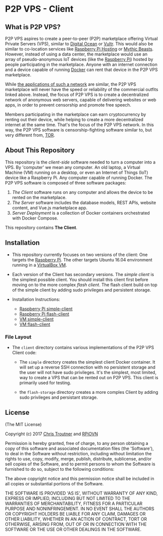 # P2P VPS - Client

## What is P2P VPS?
P2P VPS aspires to create a peer-to-peer (P2P) marketplace offering Virtual Private Servers (VPS), similar to
[Digital Ocean](http://digitalocean.com) or [Vultr](http://vultr.com). This would also be similar
to co-location services like [Raspberry Pi Hosting](https://raspberry-hosting.com/en) or
[Mythic Beasts](https://www.mythic-beasts.com/order/rpi).
However, instead of using a data center,
the marketplace would use an array of pseudo-anonymous IoT devices (like the [Raspberry Pi](https://www.raspberrypi.org/))
hosted by people participating in the marketplace. Anyone
with an internet connection and a device capable of running [Docker](https://www.docker.com/) can rent
that device in the P2P VPS marketplace.

While [the applications of such a network](https://raspberry-hosting.com/en/applications) are similar,
the P2P VPS marketplace will never have the speed or reliability of the commercial outfits linked above.
Instead, the focus of P2P VPS is to create a decentralized network of anonymous web servers,
capable of delivering websites or web apps, in order to prevent censorship and promote free speech.

Members participating in the marketplace can earn cryptocurrency by renting out their device, while
helping to create a more decentralized internet at the same time.
That's the focus of the P2P VPS network. In this way, the P2P VPS software is censorship-fighting
software similar to, but very different from, [TOR](https://www.torproject.org/).

## About This Repository
This repository is the *client-side* software needed to turn a computer into a VPS.
By 'computer' we mean any computer. An old laptop, a Virtual Machine (VM) running on a desktop,
or even an Internet of Things (IoT) device like a Raspberry Pi. Any computer capable of running Docker.
The P2P VPS software is composed of three software packages:

1. *The Client* software runs on any computer and allows the device to be rented on the marketplace.
2. *The Server* software includes the database models, REST APIs, website content, and Vue.js marketplace app.
3. *Server Deployment* is a collection of Docker containers orchestrated with Docker Compose.

This repository contains **The Client**.

## Installation

* This repository currently focuses on two versions of the client: One targets the
[Raspberry Pi](client/rpi).
The other targets Ubuntu 16.04 environment running in a [VirtualBox VM](client/vm).

* Each version of the Client has secondary versions. The *simple client* is the simplest
possible client. You should install this client first before moving on to the more complex
*flash client*. The flash client build on top of the simple client by adding sudo privileges
and persistent storage.

* Installation Instructions:
  * [Raspberry Pi simple-client](client/rpi/simple)
  * [Raspberry Pi flash-client](client/rpi/flash-storage)
  * [VM simple-client](client/vm/simple)
  * [VM flash-client](flash-storage)

### File Layout
* The `client` directory contains various implementations of the P2P VPS Client code:

  * The `simple` directory creates the simplest client Docker container. It will set up a reverse SSH connection
  with no persistent storage and the user will not have sudo privileges. It's the simplest, most limited, way
  to create a VPS that can be rented out on P2P VPS. This client is primarily used for testing.

  * the `flash-storage` directory creates a more comples Client by adding sudo privileges and persistant storage.

## License
(The MIT License)

Copyright (c) 2017 [Chris Troutner](http://christroutner.com) and [RPiOVN](http://rpiovn.org)

Permission is hereby granted, free of charge, to any person obtaining a copy of this software and associated documentation files (the 'Software'), to deal in the Software without restriction, including without limitation the rights to use, copy, modify, merge, publish, distribute, sublicense, and/or sell copies of the Software, and to permit persons to whom the Software is furnished to do so, subject to the following conditions:

The above copyright notice and this permission notice shall be included in all copies or substantial portions of the Software.

THE SOFTWARE IS PROVIDED 'AS IS', WITHOUT WARRANTY OF ANY KIND, EXPRESS OR IMPLIED, INCLUDING BUT NOT LIMITED TO THE WARRANTIES OF MERCHANTABILITY, FITNESS FOR A PARTICULAR PURPOSE AND NONINFRINGEMENT. IN NO EVENT SHALL THE AUTHORS OR COPYRIGHT HOLDERS BE LIABLE FOR ANY CLAIM, DAMAGES OR OTHER LIABILITY, WHETHER IN AN ACTION OF CONTRACT, TORT OR OTHERWISE, ARISING FROM, OUT OF OR IN CONNECTION WITH THE SOFTWARE OR THE USE OR OTHER DEALINGS IN THE SOFTWARE.
